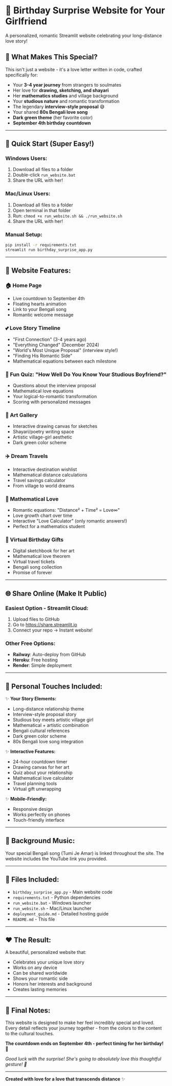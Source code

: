 # 💚 **Birthday Surprise Website for Your Girlfriend**

A personalized, romantic Streamlit website celebrating your long-distance love story!

## 🎁 **What Makes This Special?**

This isn't just a website - it's a love letter written in code, crafted specifically for:
- Your **3-4 year journey** from strangers to soulmates
- Her love for **drawing, sketching, and shayari**
- Her **mathematics studies** and village background  
- Your **studious nature** and romantic transformation
- The legendary **interview-style proposal** 😅
- Your shared **80s Bengali love song**
- **Dark green theme** (her favorite color)
- **September 4th birthday countdown**

---

## 🚀 **Quick Start (Super Easy!)**

### **Windows Users:**
1. Download all files to a folder
2. Double-click `run_website.bat`
3. Share the URL with her!

### **Mac/Linux Users:**
1. Download all files to a folder  
2. Open terminal in that folder
3. Run: `chmod +x run_website.sh && ./run_website.sh`
4. Share the URL with her!

### **Manual Setup:**
```bash
pip install -r requirements.txt
streamlit run birthday_surprise_app.py
```

---

## 🌟 **Website Features:**

### **🏠 Home Page**
- Live countdown to September 4th
- Floating hearts animation
- Link to your Bengali song
- Romantic welcome message

### **💕 Love Story Timeline**  
- "First Connection" (3-4 years ago)
- "Everything Changed" (December 2024)
- "World's Most Unique Proposal" (interview style!)
- "Finding His Romantic Side" 
- Mathematical equations between each milestone

### **🧠 Fun Quiz: "How Well Do You Know Your Studious Boyfriend?"**
- Questions about the interview proposal
- Mathematical love equations  
- Your logical-to-romantic transformation
- Scoring with personalized messages

### **🎨 Art Gallery**
- Interactive drawing canvas for sketches
- Shayari/poetry writing space
- Artistic village-girl aesthetic
- Dark green color scheme

### **✈️ Dream Travels**
- Interactive destination wishlist
- Mathematical distance calculations
- Travel savings calculator
- From village to world dreams

### **📐 Mathematical Love**
- Romantic equations: "Distance² + Time² = Love∞"
- Love growth chart over time
- Interactive "Love Calculator" (only romantic answers!)
- Perfect for a mathematics student

### **🎁 Virtual Birthday Gifts**
- Digital sketchbook for her art
- Mathematical love theorem  
- Virtual travel tickets
- Bengali song collection
- Promise of forever

---

## 🌐 **Share Online (Make It Public)**

### **Easiest Option - Streamlit Cloud:**
1. Upload files to GitHub
2. Go to https://share.streamlit.io
3. Connect your repo → Instant website!

### **Other Free Options:**
- **Railway**: Auto-deploy from GitHub
- **Heroku**: Free hosting 
- **Render**: Simple deployment

---

## 💝 **Personal Touches Included:**

✨ **Your Story Elements:**
- Long-distance relationship theme
- Interview-style proposal story  
- Studious boy meets artistic village girl
- Mathematical + artistic combination
- Bengali cultural references
- Dark green color scheme
- 80s Bengali love song integration

✨ **Interactive Features:**
- 24-hour countdown timer
- Drawing canvas for her art
- Quiz about your relationship  
- Mathematical love calculator
- Travel planning tools
- Virtual gift unwrapping

✨ **Mobile-Friendly:**
- Responsive design
- Works perfectly on phones
- Touch-friendly interface

---

## 🎵 **Background Music:**
Your special Bengali song (Tumi Je Amar) is linked throughout the site. The website includes the YouTube link you provided.

---

## 📁 **Files Included:**
- `birthday_surprise_app.py` - Main website code
- `requirements.txt` - Python dependencies  
- `run_website.bat` - Windows launcher
- `run_website.sh` - Mac/Linux launcher
- `deployment_guide.md` - Detailed hosting guide
- `README.md` - This file

---

## ❤️ **The Result:**

A beautiful, personalized website that:
- Celebrates your unique love story
- Works on any device  
- Can be shared worldwide
- Shows your romantic side
- Honors her interests and background
- Creates lasting memories

---

## 🎉 **Final Notes:**

This website is designed to make her feel incredibly special and loved. Every detail reflects your journey together - from the colors to the content to the cultural touches.

**The countdown ends on September 4th - perfect timing for her birthday! 🎂**

*Good luck with the surprise! She's going to absolutely love this thoughtful gesture! 💚*

---

**Created with love for a love that transcends distance** ✨